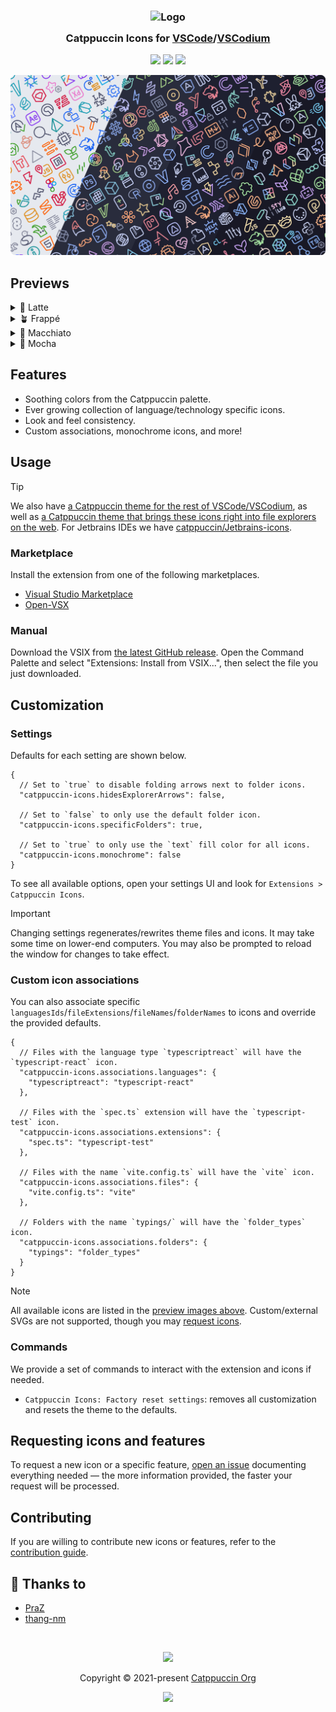 <h3 align="center">
  <img src="https://raw.githubusercontent.com/catppuccin/catppuccin/main/assets/logos/exports/1544x1544_circle.png" width="100" alt="Logo"/><br/>
  <img src="https://raw.githubusercontent.com/catppuccin/catppuccin/main/assets/misc/transparent.png" height="30" width="0px"/>
  Catppuccin Icons for <a href="https://code.visualstudio.com/">VSCode</a>/<a href="https://vscodium.com/">VSCodium</a>
  <img src="https://raw.githubusercontent.com/catppuccin/catppuccin/main/assets/misc/transparent.png" height="30" width="0px"/>
</h3>

<p align="center">
  <a href="https://github.com/catppuccin/vscode-icons/stargazers"><img src="https://img.shields.io/github/stars/catppuccin/vscode-icons?colorA=363a4f&colorB=b7bdf8&style=for-the-badge"></a>
  <a href="https://github.com/catppuccin/vscode-icons/issues"><img src="https://img.shields.io/github/issues/catppuccin/vscode-icons?colorA=363a4f&colorB=f5a97f&style=for-the-badge"></a>
  <a href="https://github.com/catppuccin/vscode-icons/contributors"><img src="https://img.shields.io/github/contributors/catppuccin/vscode-icons?colorA=363a4f&colorB=a6da95&style=for-the-badge"></a>
</p>

<p align="center">
  <img src="https://github.com/catppuccin/vscode-icons/raw/HEAD/assets/catwalk.webp" width="600"/>
</p>

## Previews

<details>
  <summary>🌻 Latte</summary>
  <img src="https://github.com/catppuccin/vscode-icons/raw/HEAD/assets/latte.webp"/>
</details>
<details>
  <summary>🪴 Frappé</summary>
  <img src="https://github.com/catppuccin/vscode-icons/raw/HEAD/assets/frappe.webp"/>
</details>
<details>
  <summary>🌺 Macchiato</summary>
  <img src="https://github.com/catppuccin/vscode-icons/raw/HEAD/assets/macchiato.webp"/>
</details>
<details>
  <summary>🌿 Mocha</summary>
  <img src="https://github.com/catppuccin/vscode-icons/raw/HEAD/assets/mocha.webp"/>
</details>

## Features

- Soothing colors from the Catppuccin palette.
- Ever growing collection of language/technology specific icons.
- Look and feel consistency.
- Custom associations, monochrome icons, and more!

## Usage

> [!TIP]
> We also have [a Catppuccin theme for the rest of VSCode/VSCodium](https://github.com/catppuccin/vscode), as well as [a Catppuccin theme that brings these icons right into file explorers on the web](https://github.com/catppuccin/web-file-explorer-icons). For Jetbrains IDEs we have [catppuccin/Jetbrains-icons](https://github.com/catppuccin/jetbrains-icons).

### Marketplace

Install the extension from one of the following marketplaces.

- [Visual Studio Marketplace](https://marketplace.visualstudio.com/items?itemName=Catppuccin.catppuccin-vsc-icons)
- [Open-VSX](https://open-vsx.org/extension/Catppuccin/catppuccin-vsc-icons)

### Manual

Download the VSIX from
[the latest GitHub release](https://github.com/catppuccin/vscode-icons/releases/latest).
Open the Command Palette and select "Extensions: Install from VSIX...", then select the file you just downloaded.

## Customization

### Settings

Defaults for each setting are shown below.

```jsonc
{
  // Set to `true` to disable folding arrows next to folder icons.
  "catppuccin-icons.hidesExplorerArrows": false,

  // Set to `false` to only use the default folder icon.
  "catppuccin-icons.specificFolders": true,

  // Set to `true` to only use the `text` fill color for all icons.
  "catppuccin-icons.monochrome": false
}
```

To see all available options, open your settings UI and look for `Extensions > Catppuccin Icons`.

> [!IMPORTANT]
> Changing settings regenerates/rewrites theme files and icons. It may take some time on lower-end computers. You may also be prompted to reload the window for changes to take effect.

### Custom icon associations

You can also associate specific `languagesIds`/`fileExtensions`/`fileNames`/`folderNames` to icons and override the provided defaults.

```jsonc
{
  // Files with the language type `typescriptreact` will have the `typescript-react` icon.
  "catppuccin-icons.associations.languages": {
    "typescriptreact": "typescript-react"
  },

  // Files with the `spec.ts` extension will have the `typescript-test` icon.
  "catppuccin-icons.associations.extensions": {
    "spec.ts": "typescript-test"
  },

  // Files with the name `vite.config.ts` will have the `vite` icon.
  "catppuccin-icons.associations.files": {
    "vite.config.ts": "vite"
  },

  // Folders with the name `typings/` will have the `folder_types` icon.
  "catppuccin-icons.associations.folders": {
    "typings": "folder_types"
  }
}
```

> [!NOTE]
> All available icons are listed in the [preview images above](#previews). Custom/external SVGs are not supported, though you may [request icons](#requesting-icons-and-features).

### Commands

We provide a set of commands to interact with the extension and icons if needed.

- `Catppuccin Icons: Factory reset settings`: removes all customization and resets the theme to the defaults.

## Requesting icons and features

To request a new icon or a specific feature, [open an issue](https://github.com/catppuccin/vscode-icons/issues/new/choose) documenting everything needed — the more information provided, the faster your request will be processed.

## Contributing

If you are willing to contribute new icons or features, refer to the [contribution guide](https://github.com/catppuccin/vscode-icons/blob/HEAD/CONTRIBUTING.md).

## 💝 Thanks to

- [PraZ](https://github.com/prazdevs)
- [thang-nm](https://github.com/thang-nm)

&nbsp;

<p align="center">
  <img src="https://raw.githubusercontent.com/catppuccin/catppuccin/main/assets/footers/gray0_ctp_on_line.png"/>
</p>

<p align="center">
  Copyright &copy; 2021-present <a href="https://github.com/catppuccin" target="_blank">Catppuccin Org</a>
</p>

<p align="center">
  <a href="https://github.com/catppuccin/catppuccin/blob/main/LICENSE">
    <img src="https://img.shields.io/static/v1.svg?style=for-the-badge&label=License&message=MIT&logoColor=d9e0ee&colorA=363a4f&colorB=b7bdf8"/>
  </a>
</p>
